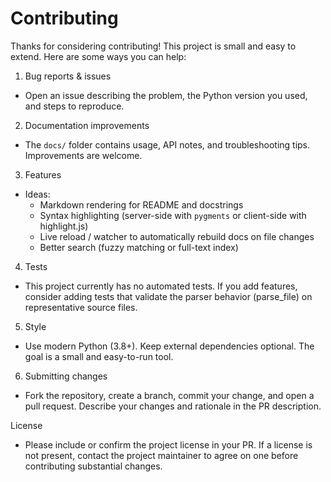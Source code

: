 # Contributing

Thanks for considering contributing! This project is small and easy to extend. Here are some ways you can help:

1) Bug reports & issues
- Open an issue describing the problem, the Python version you used, and steps to reproduce.

2) Documentation improvements
- The `docs/` folder contains usage, API notes, and troubleshooting tips. Improvements are welcome.

3) Features
- Ideas:
  - Markdown rendering for README and docstrings
  - Syntax highlighting (server-side with `pygments` or client-side with highlight.js)
  - Live reload / watcher to automatically rebuild docs on file changes
  - Better search (fuzzy matching or full-text index)

4) Tests
- This project currently has no automated tests. If you add features, consider adding tests that validate
  the parser behavior (parse_file) on representative source files.

5) Style
- Use modern Python (3.8+). Keep external dependencies optional. The goal is a small and easy-to-run tool.

6) Submitting changes
- Fork the repository, create a branch, commit your change, and open a pull request. Describe your changes
  and rationale in the PR description.

License
- Please include or confirm the project license in your PR. If a license is not present, contact the
  project maintainer to agree on one before contributing substantial changes.
